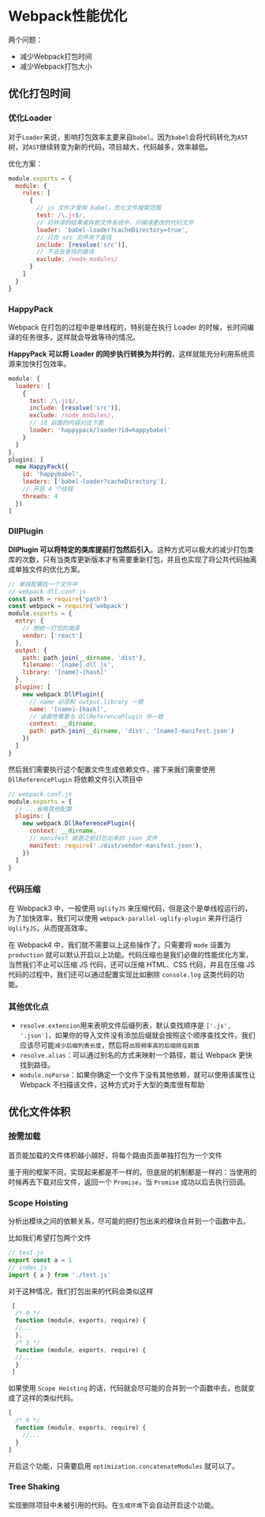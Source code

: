 # Webpack性能优化

两个问题：
- 减少Webpack打包时间
- 减少Webpack打包大小

## 优化打包时间

### 优化Loader

对于`Loader`来说，影响打包效率主要来自`babel`。因为`babel`会将代码转化为`AST`树，对`AST`继续转变为新的代码，项目越大，代码越多，效率越低。

优化方案：
```js
module.exports = {
  module: {
    rules: [
      {
        // js 文件才使用 babel，优化文件搜索范围
        test: /\.js$/,
        // 将转译的结果缓存到文件系统中，只编译更改的代码文件
        loader: 'babel-loader?cacheDirectory=true',
        // 只在 src 文件夹下查找
        include: [resolve('src')],
        // 不会去查找的路径
        exclude: /node_modules/
      }
    ]
  }
}
```

### HappyPack

Webpack 在打包的过程中是单线程的，特别是在执行 Loader 的时候，长时间编译的任务很多，这样就会导致等待的情况。

**HappyPack 可以将 Loader 的同步执行转换为并行的**，这样就能充分利用系统资源来加快打包效率。

```js
module: {
  loaders: [
    {
      test: /\.js$/,
      include: [resolve('src')],
      exclude: /node_modules/,
      // id 后面的内容对应下面
      loader: 'happypack/loader?id=happybabel'
    }
  ]
},
plugins: [
  new HappyPack({
    id: 'happybabel',
    loaders: ['babel-loader?cacheDirectory'],
    // 开启 4 个线程
    threads: 4
  })
]
```

### DllPlugin

**DllPlugin 可以将特定的类库提前打包然后引入**。这种方式可以极大的减少打包类库的次数，只有当类库更新版本才有需要重新打包，并且也实现了将公共代码抽离成单独文件的优化方案。

```js
// 单独配置在一个文件中
// webpack.dll.conf.js
const path = require('path')
const webpack = require('webpack')
module.exports = {
  entry: {
    // 想统一打包的类库
    vendor: ['react']
  },
  output: {
    path: path.join(__dirname, 'dist'),
    filename: '[name].dll.js',
    library: '[name]-[hash]'
  },
  plugins: [
    new webpack.DllPlugin({
      // name 必须和 output.library 一致
      name: '[name]-[hash]',
      // 该属性需要与 DllReferencePlugin 中一致
      context: __dirname,
      path: path.join(__dirname, 'dist', '[name]-manifest.json')
    })
  ]
}
```

然后我们需要执行这个配置文件生成依赖文件，接下来我们需要使用 `DllReferencePlugin` 将依赖文件引入项目中

```js
// webpack.conf.js
module.exports = {
  // ...省略其他配置
  plugins: [
    new webpack.DllReferencePlugin({
      context: __dirname,
      // manifest 就是之前打包出来的 json 文件
      manifest: require('./dist/vendor-manifest.json'),
    })
  ]
}
```

### 代码压缩

在 Webpack3 中，一般使用 `UglifyJS` 来压缩代码，但是这个是单线程运行的，为了加快效率，我们可以使用 `webpack-parallel-uglify-plugin` 来并行运行 `UglifyJS`，从而提高效率。

在 Webpack4 中，我们就不需要以上这些操作了，只需要将 `mode` 设置为 `production` 就可以默认开启以上功能。代码压缩也是我们必做的性能优化方案，当然我们不止可以压缩 JS 代码，还可以压缩 HTML、CSS 代码，并且在压缩 JS 代码的过程中，我们还可以通过配置实现比如删除 `console.log` 这类代码的功能。

### 其他优化点

- `resolve.extension`用来表明文件后缀列表，默认查找顺序是 `['.js', '.json']`，如果你的导入文件没有添加后缀就会按照这个顺序查找文件。我们应该尽可能`减少后缀列表长度`，然后将`出现频率高的后缀排在前面`
- `resolve.alias`：可以通过别名的方式来映射一个路径，能让 Webpack 更快找到路径。
- `module.noParse`：如果你确定一个文件下没有其他依赖，就可以使用该属性让 Webpack 不扫描该文件，这种方式对于大型的类库很有帮助

## 优化文件体积

### 按需加载

首页能加载的文件体积越小越好，将每个路由页面单独打包为一个文件

鉴于用的框架不同，实现起来都是不一样的。但底层的机制都是一样的：当使用的时候再去下载对应文件，返回一个 `Promise`，当 `Promise` 成功以后去执行回调。

### Scope Hoisting

分析出模块之间的依赖关系，尽可能的把打包出来的模块合并到一个函数中去。

比如我们希望打包两个文件

```js
// test.js  
export const a = 1  
// index.js  
import { a } from './test.js'
```

对于这种情况，我们打包出来的代码会类似这样

```js
 [  
  /* 0 */  
  function (module, exports, require) {  
  //...  
  },  
  /* 1 */  
  function (module, exports, require) {  
  //...  
  }  
 ]
```

如果使用 `Scope Hoisting` 的话，代码就会尽可能的合并到一个函数中去，也就变成了这样的类似代码。

```js
[
  /* 0 */
  function (module, exports, require) {
    //...
  }
]
```

开启这个功能，只需要启用 `optimization.concatenateModules` 就可以了。

### Tree Shaking

实现删除项目中未被引用的代码。在`生成环境`下会自动开启这个功能。